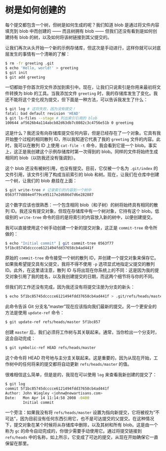 # 树是如何创建的

每个提交都包含一个树，但树是如何生成的呢？我们知道 blob 是通过将文件内容填充到 blob 中而创建的 —— 而且树拥有 blob —— 但我们还没有看到是如何创建持有 blob 的树，以及如何将该树链接到其父提交的。

让我们再次从头开始一个新的示例存储库，但这次是手动进行，这样你就可以对底层发生的事情有一个清晰的了解：

```bash
$ rm -fr greeting .git
$ echo 'Hello, world!' > greeting
$ git init
$ git add greeting
```

一切都始于你首次将文件添加到索引中。现在，让我们只说索引是你用来最初将文件转换为 blob 的工具。当我添加文件 `greeting` 时，我的存储库发生了变化。我还不能将这个变化视为提交，但下面是一种方法，可以告诉我发生了什么：

```bash
$ git log # 这将失败，因为没有提交！
fatal: bad default revision 'HEAD'
$ git ls-files --stage # 列出索引引用的 blob
100644 af5626b4a114abcb82d63db7c8082c3c4756e51b 0 greeting
```

这是什么？我还没有向存储库提交任何内容，但是已经存在了一个对象。它具有我开始整个过程的相同散列 ID，所以我知道它代表了我的 `greeting` 文件的内容。此时，我可以在散列 ID 上使用 `cat-file -t` 命令，我会看到它是一个 blob。事实上，这正是我创建这个示例存储库时第一次得到的 blob。同样的文件将始终生成相同的 blob（以防我还没有强调到）。

这个 blob 还没有被树引用，也没有提交。目前，它仅被一个名为 `.git/index` 的文件引用，该文件引用了构成当前索引的 blob 和树。现在，让我们在仓库中创建一个树，让我们的 blob 悬挂在上面：

```bash
$ git write-tree # 记录索引的内容到一个树中
0563f77d884e4f79ce95117e2d686d7d6e282887
```

这个数字应该也很熟悉：一个包含相同 blob（和子树）的树将始终具有相同的散列 ID。我还没有提交对象，但现在存储库中有一个树对象，它持有这个 blob。低级别的 `write-tree` 命令的目的是将索引的内容放入新的树中，以便创建提交。

我可以直接使用这个树手动创建一个新的提交对象，这正是 `commit-tree` 命令所做的：

```bash
$ echo "Initial commit" | git commit-tree 0563f77
5f1bc85745dcccce6121494fdd37658cb4ad441f
```

原始的 `commit-tree` 命令接受一个树的散列 ID，并创建一个提交对象来保存它。如果我希望提交具有父提交，我将不得不使用 `-p` 选项显式地指定父提交的散列 ID。此外，在这里请注意，散列 ID 与将出现在你系统上的不同：这是因为我的提交对象引用了我的姓名，以及我创建提交的日期，而这两个细节将与你的不同。

但我们的工作还没有完成，因为我还没有将提交注册为分支的新头：

```bash
$ echo 5f1bc85745dcccce6121494fdd37658cb4ad441f > .git/refs/heads/master
```

此命令告诉 Git 分支名“master”现在应该指向我们最新的提交。另一个更安全的方法是使用 `update-ref` 命令：

```bash
$ git update-ref refs/heads/master 5f1bc857
```

创建 `master` 后，我们必须将工作树与其关联起来。通常，当你检出一个分支时，这会自动完成：

```bash
$ git symbolic-ref HEAD refs/heads/master
```

这个命令将 HEAD 符号地与主分支关联起来。这是重要的，因为从现在开始，工作树中的任何将来的提交都将自动更新 `refs/heads/master` 的值。

很难相信这么简单，但是是的，我现在可以使用 `log` 来查看我新创建的提交了：

```bash
$ git log
commit 5f1bc85745dcccce6121494fdd37658cb4ad441f
Author: John Wiegley <johnw@newartisans.com>
Date:   Mon Apr 14 11:14:58 2008 -0400
        Initial commit
```

一个旁注：如果我没有将 `refs/heads/master` 设置为指向新提交，它将被视为“不可达”，因为目前没有任何东西引用它，也不是可达提交的父提交。在这种情况下，提交对象在某个时候将从存储库中删除，以及其树和所有 blob。这是由一个称为 `gc` 的命令自动完成的，你很少需要手动使用它。通过将提交链接到 `refs/heads` 中的名称，如上所示，它变成了可达的提交，从现在开始确保它一直保留在那里。

